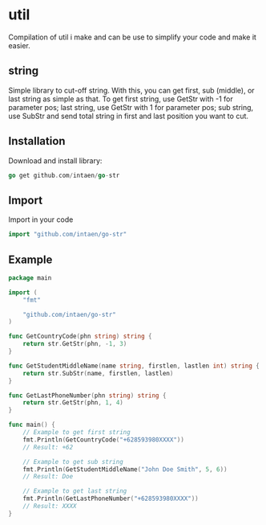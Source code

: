 # util

Compilation of util i make and can be use to simplify your code and make it easier.

## string

Simple library to cut-off string. With this, you can get first, sub (middle), or last string as simple as that.
To get first string, use GetStr with -1 for parameter pos; last string, use GetStr with 1 for parameter pos; sub
string, use SubStr and send total string in first and last position you want to cut.

## Installation

Download and install library:
```go
go get github.com/intaen/go-str
```

## Import
Import in your code
```go
import "github.com/intaen/go-str"
```

## Example
```go
package main

import (
	"fmt"

	"github.com/intaen/go-str"
)

func GetCountryCode(phn string) string {
	return str.GetStr(phn, -1, 3)
}

func GetStudentMiddleName(name string, firstlen, lastlen int) string {
	return str.SubStr(name, firstlen, lastlen)
}

func GetLastPhoneNumber(phn string) string {
	return str.GetStr(phn, 1, 4)
}

func main() {
	// Example to get first string
	fmt.Println(GetCountryCode("+628593980XXXX"))
	// Result: +62

	// Example to get sub string
	fmt.Println(GetStudentMiddleName("John Doe Smith", 5, 6))
	// Result: Doe

	// Example to get last string
	fmt.Println(GetLastPhoneNumber("+628593980XXXX"))
	// Result: XXXX
}

```